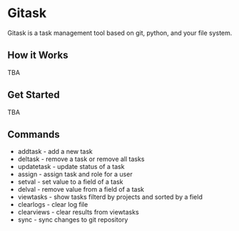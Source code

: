 Gitask
======

Gitask is a task management tool based on git, python, and your file system.

How it Works
------------
TBA

Get Started
-----------
TBA

Commands
--------
* addtask - add a new task
* deltask - remove a task or remove all tasks
* updatetask - update status of a task
* assign - assign task and role for a user
* setval - set value to a field of a task
* delval - remove value from a field of a task
* viewtasks - show tasks filterd by projects and sorted by a field
* clearlogs - clear log file
* clearviews - clear results from viewtasks
* sync - sync changes to git repository

